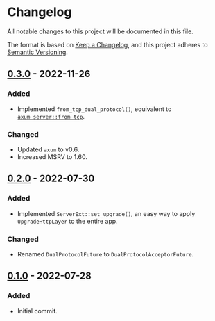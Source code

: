# Changelog
All notable changes to this project will be documented in this file.

The format is based on [Keep a Changelog](https://keepachangelog.com/en/1.0.0/),
and this project adheres to [Semantic Versioning](https://semver.org/spec/v2.0.0.html).

## [0.3.0] - 2022-11-26
### Added
- Implemented `from_tcp_dual_protocol()`, equivalent to
  [`axum_server::from_tcp`](https://docs.rs/axum-server/0.4.4/axum_server/fn.from_tcp_rustls.html).

### Changed
- Updated `axum` to v0.6.
- Increased MSRV to 1.60.

## [0.2.0] - 2022-07-30
### Added
- Implemented `ServerExt::set_upgrade()`, an easy way to apply `UpgradeHttpLayer`
  to the entire app.

### Changed
- Renamed `DualProtocolFuture` to `DualProtocolAcceptorFuture`.

## [0.1.0] - 2022-07-28
### Added
- Initial commit.

[Unreleased]: https://github.com/daxpedda/axum-server-dual-protocol/compare/v0.3.0...HEAD
[0.3.0]: https://github.com/daxpedda/axum-server-dual-protocol/compare/v0.2.0...v0.3.0
[0.2.0]: https://github.com/daxpedda/axum-server-dual-protocol/compare/v0.1.0...v0.2.0
[0.1.0]: https://github.com/daxpedda/axum-server-dual-protocol/releases/tag/v0.1.0
